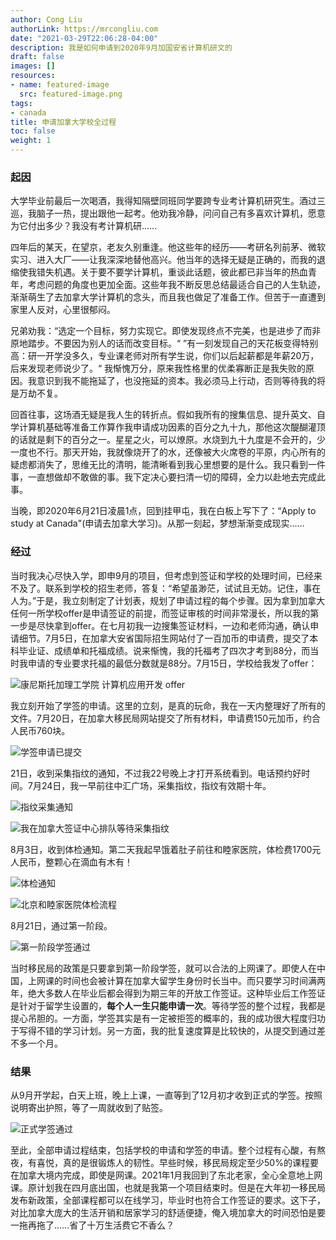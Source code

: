 ```yaml
---
author: Cong Liu
authorLink: https://mrcongliu.com
date: "2021-03-29T22:06:28-04:00"
description: 我是如何申请到2020年9月加国安省计算机研文的
draft: false
images: []
resources:
- name: featured-image
  src: featured-image.png
tags:
- canada
title: 申请加拿大学校全过程
toc: false
weight: 1
---
```


### 起因

大学毕业前最后一次喝酒，我得知隔壁同班同学要跨专业考计算机研究生。酒过三巡，我脑子一热，提出跟他一起考。他劝我冷静，问问自己有多喜欢计算机，愿意为它付出多少？我没有考计算机研……

四年后的某天，在望京，老友久别重逢。他这些年的经历——考研名列前茅、微软实习、进入大厂——让我深深地替他高兴。他当年的选择无疑是正确的，而我的退缩使我错失机遇。关于要不要学计算机，重谈此话题，彼此都已非当年的热血青年，考虑问题的角度也更加全面。这些年我不断反思总结最适合自己的人生轨迹，渐渐萌生了去加拿大学计算机的念头，而且我也做足了准备工作。但苦于一直遭到家里人反对，心里很郁闷。

兄弟劝我：“选定一个目标，努力实现它。即使发现终点不完美，也是进步了而非原地踏步。不要因为别人的话而改变目标。“ ”有一刻发现自己的天花板变得特别高：研一开学没多久，专业课老师对所有学生说，你们以后起薪都是年薪20万，后来发现老师说少了。“ 我惭愧万分，原来我性格里的优柔寡断正是我失败的原因。我意识到我不能拖延了，也没拖延的资本。我必须马上行动，否则等待我的将是万劫不复。

回首往事，这场酒无疑是我人生的转折点。假如我所有的搜集信息、提升英文、自学计算机基础等准备工作算作我申请成功因素的百分之九十九，那他这次醍醐灌顶的话就是剩下的百分之一。星星之火，可以燎原。水烧到九十九度是不会开的，少一度也不行。那天开始，我就像烧开了的水，还像被大火席卷的平原，内心所有的疑虑都消失了，思维无比的清明，能清晰看到我心里想要的是什么。我只看到一件事，一直想做却不敢做的事。我下定决心要扫清一切的障碍，全力以赴地去完成此事。

当晚，即2020年6月21日凌晨1点，回到挂甲屯，我在白板上写下了：“Apply to study at Canada"(申请去加拿大学习)。从那一刻起，梦想渐渐变成现实……



### 经过

当时我决心尽快入学，即申9月的项目，但考虑到签证和学校的处理时间，已经来不及了。联系到学校的招生老师，答复：“希望虽渺茫，试试且无妨。记住，事在人为。”于是，我立刻制定了计划表，规划了申请过程的每个步骤。因为拿到加拿大任何一所学校offer是申请签证的前提，而签证审核的时间非常漫长，所以我的第一步是尽快拿到offer。在七月初我一边搜集签证材料，一边和老师沟通，确认申请细节。7月5日，在加拿大安省国际招生网站付了一百加币的申请费，提交了本科毕业证、成绩单和托福成绩。说来惭愧，我的托福考了四次才考到88分，而当时我申请的专业要求托福的最低分数就是88分。7月15日，学校给我发了offer：

![](offer-cad.png "康尼斯托加理工学院 计算机应用开发 offer")

我立刻开始了学签的申请。这里的立刻，是真的玩命，我在一天内整理好了所有的文件。7月20日，在加拿大移民局网站提交了所有材料，申请费150元加币，约合人民币760块。

![](submission-confirmation.png "学签申请已提交")

21日，收到采集指纹的通知，不过我22号晚上才打开系统看到。电话预约好时间。7月24日，我一早前往中汇广场，采集指纹，指纹有效期十年。

![](biometric-letter.png "指纹采集通知")

![](biometric-collection.png "我在加拿大签证中心排队等待采集指纹")

8月3日，收到体检通知。第二天我起早饿着肚子前往和睦家医院，体检费1700元人民币，整颗心在滴血有木有！

![](medical-letter.png "体检通知")

![](medical-collection.png "北京和睦家医院体检流程")

8月21日，通过第一阶段。

![](AIP.png "第一阶段学签通过")

当时移民局的政策是只要拿到第一阶段学签，就可以合法的上网课了。即使人在中国，上网课的时间也会被计算在加拿大留学生身份时长当中。而只要学习时间满两年，绝大多数人在毕业后都会得到为期三年的开放工作签证。这种毕业后工作签证是针对于留学生设置的，**每个人一生只能申请一次**。等待学签的整个过程，我都是提心吊胆的。一方面，学签其实是有一定被拒签的概率的，我的成功很大程度归功于写得不错的学习计划。另一方面，我的批复速度算是比较快的，从提交到通过差不多一个月。



### 结果

从9月开学起，白天上班，晚上上课，一直等到了12月初才收到正式的学签。按照说明寄出护照，等了一周就收到了贴签。

![](study-permit.png "正式学签通过")

至此，全部申请过程结束，包括学校的申请和学签的申请。整个过程有心酸，有熬夜，有喜悦，真的是很锻炼人的韧性。早些时候，移民局规定至少50%的课程要在加拿大境内完成，即使是网课。2021年1月我回到了东北老家，全心全意地上网课。原计划我在四月底出国，也就是我第一个项目结束时。但是在大年初一移民局发布新政策，全部课程都可以在线学习，毕业时也符合工作签证的要求。这下子，对比加拿大庞大的生活开销和居家学习的舒适便捷，俺入境加拿大的时间恐怕是要一拖再拖了……省了十万生活费它不香么？
